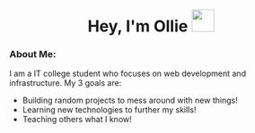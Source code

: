 <h1 align="center">Hey, I'm Ollie <img src="https://media.giphy.com/media/hvRJCLFzcasrR4ia7z/giphy.gif" width="40"></h1>
<h3>About Me:</h3>

I am a IT college student who focuses on web development and infrastructure. My 3 goals are:
  - Building random projects to mess around with new things!
  - Learning new technologies to further my skills!
  - Teaching others what I know!
